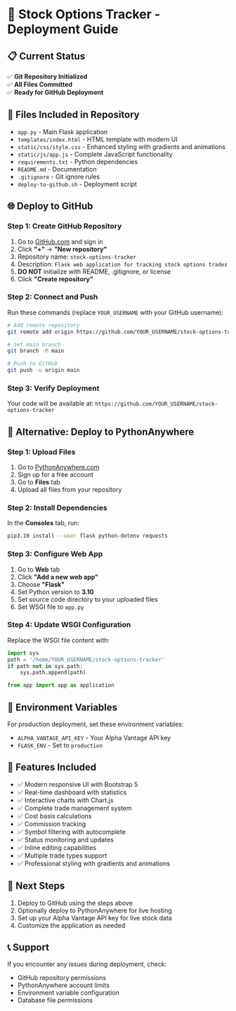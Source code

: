 # 🚀 Stock Options Tracker - Deployment Guide

## 📋 Current Status
✅ **Git Repository Initialized**  
✅ **All Files Committed**  
✅ **Ready for GitHub Deployment**

## 🔧 Files Included in Repository
- `app.py` - Main Flask application
- `templates/index.html` - HTML template with modern UI
- `static/css/style.css` - Enhanced styling with gradients and animations
- `static/js/app.js` - Complete JavaScript functionality
- `requirements.txt` - Python dependencies
- `README.md` - Documentation
- `.gitignore` - Git ignore rules
- `deploy-to-github.sh` - Deployment script

## 🌐 Deploy to GitHub

### Step 1: Create GitHub Repository
1. Go to [GitHub.com](https://github.com) and sign in
2. Click **"+"** → **"New repository"**
3. Repository name: `stock-options-tracker`
4. Description: `Flask web application for tracking stock options trades`
5. **DO NOT** initialize with README, .gitignore, or license
6. Click **"Create repository"**

### Step 2: Connect and Push
Run these commands (replace `YOUR_USERNAME` with your GitHub username):

```bash
# Add remote repository
git remote add origin https://github.com/YOUR_USERNAME/stock-options-tracker.git

# Set main branch
git branch -M main

# Push to GitHub
git push -u origin main
```

### Step 3: Verify Deployment
Your code will be available at:
`https://github.com/YOUR_USERNAME/stock-options-tracker`

## 🚀 Alternative: Deploy to PythonAnywhere

### Step 1: Upload Files
1. Go to [PythonAnywhere.com](https://pythonanywhere.com)
2. Sign up for a free account
3. Go to **Files** tab
4. Upload all files from your repository

### Step 2: Install Dependencies
In the **Consoles** tab, run:
```bash
pip3.10 install --user flask python-dotenv requests
```

### Step 3: Configure Web App
1. Go to **Web** tab
2. Click **"Add a new web app"**
3. Choose **"Flask"**
4. Set Python version to **3.10**
5. Set source code directory to your uploaded files
6. Set WSGI file to `app.py`

### Step 4: Update WSGI Configuration
Replace the WSGI file content with:
```python
import sys
path = '/home/YOUR_USERNAME/stock-options-tracker'
if path not in sys.path:
    sys.path.append(path)

from app import app as application
```

## 🔧 Environment Variables
For production deployment, set these environment variables:
- `ALPHA_VANTAGE_API_KEY` - Your Alpha Vantage API key
- `FLASK_ENV` - Set to `production`

## 📱 Features Included
- ✅ Modern responsive UI with Bootstrap 5
- ✅ Real-time dashboard with statistics
- ✅ Interactive charts with Chart.js
- ✅ Complete trade management system
- ✅ Cost basis calculations
- ✅ Commission tracking
- ✅ Symbol filtering with autocomplete
- ✅ Status monitoring and updates
- ✅ Inline editing capabilities
- ✅ Multiple trade types support
- ✅ Professional styling with gradients and animations

## 🎯 Next Steps
1. Deploy to GitHub using the steps above
2. Optionally deploy to PythonAnywhere for live hosting
3. Set up your Alpha Vantage API key for live stock data
4. Customize the application as needed

## 📞 Support
If you encounter any issues during deployment, check:
- GitHub repository permissions
- PythonAnywhere account limits
- Environment variable configuration
- Database file permissions

